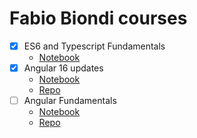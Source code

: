 # Fabio Biondi courses

- [x] ES6 and Typescript Fundamentals 
    - [Notebook](./es6TypeScript/es6Notebook.md)
- [x] Angular 16 updates 
    - [Notebook](./angularFundamentals/angular16newNotebook.md)
    - [Repo](./angularFundamentals/angular16-demo/)
- [ ] Angular Fundamentals 
    - [Notebook](./angularFundamentals/angularFundamentalsNotebook.md)
    - [Repo](./angularFundamentals/angularFundamentals/)
